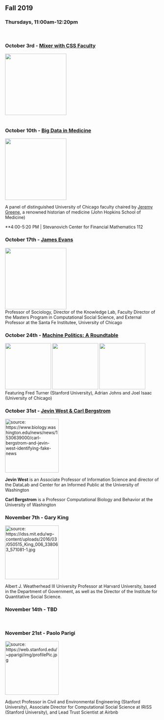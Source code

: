 
## Fall 2019

### Thursdays, 11:00am-12:20pm
<br>

### October 3rd - [Mixer with CSS Faculty](https://github.com/uchicago-computation-workshop/fall2019mixer)

<div><img src="https://avatars3.githubusercontent.com/u/32048906?s=200&v=4" width="200" height="200"></div>

<br>

### October 10th  - [Big Data in Medicine](https://github.com/uchicago-computation-workshop/Fall2019/tree/master/10-10_Big%20Data%20In%20Medicine)

<div><img src="https://www.hopkinshistoryofmedicine.org/sites/default/files/userfiles/14/20140521-10663-2.jpeg" height="200"></div>

A panel of distinguished University of Chicago faculty chaired by [Jeremy Greene](https://www.hopkinshistoryofmedicine.org/content/jeremy-greene), a renowned historian of medicine (John Hopkins School of Medicine)

**4:00-5:20 PM | Stevanovich Center for Financial Mathematics 112
<br>

### October 17th  - [James Evans](https://github.com/uchicago-computation-workshop/Fall2019/tree/master/10-17_Evans)
<div><img src="https://sociology.uchicago.edu/sites/sociology.uchicago.edu/files/styles/columnwidth-wider/public/uploads/images/1%20%284%29.jpg?itok=b1wuZWzi" height="200"></div>
Professor of Sociology, Director of the Knowledge Lab, Faculty Director of the Masters Program in Computational Social Science, and External Professor at the Santa Fe Institutee, University of Chicago
<br>

### October 24th  - [Machine Politics: A Roundtable](https://github.com/uchicago-computation-workshop/Fall2019/tree/master/10-24_Turner)
<div><img src="http://fredturner.stanford.edu/wp-content/uploads/Fred-Turner-200-DPI-3-by-3.jpg" height="150">  <img src="https://history.uchicago.edu/sites/history.uchicago.edu/files/styles/columnwidth-wider/public/uploads/images/2017_Adrian_Johns.jpg?itok=87LRsSBF" height="150">  <img src="https://socialthought.uchicago.edu/sites/socialthought.uchicago.edu/files/styles/columnwidth-wider/public/uploads/images/Joel%20Isaac.jpg?itok=qril9N3T" height="150"></div>
Featuring Fred Turner (Stanford University), Adrian Johns and Joel Isaac (University of Chicago)
<br>


### October 31st  - [Jevin West \& Carl Bergstrom](https://github.com/uchicago-computation-workshop/Fall2019/tree/master/10-31_West%26Bergstrom)
<div><img src="https://www.biology.washington.edu/sites/default/files/news/bs1440.jpg" height="175" title = "source: https://www.biology.washington.edu/news/news/1530639000/carl-bergstrom-and-jevin-west-identifying-fake-news"> <br>

**Jevin West** is an Associate Professor of Information Science and director of the DataLab and Center for an Informed Public at the University of Washington

**Carl Bergstrom** is a Professor Computational Biology and Behavior at the University of Washington


### November 7th  - Gary King
<div><img src="https://idss.mit.edu/wp-content/uploads/2016/03/050515_King_006_338063_571081-1.jpg" height="175" title = "source: https://idss.mit.edu/wp-content/uploads/2016/03/050515_King_006_338063_571081-1.jpg"> <br>

Albert J. Weatherhead III University Professor at Harvard University, based in the Department of Government, as well as the Director of the Institute for Quantitative Social Science. 
<br>

### November 14th  - TBD
<br>

### November 21st  - Paolo Parigi
<div><img src="https://web.stanford.edu/~pparigi/img/profilePic.jpg" height="175" title = "source: https://web.stanford.edu/~pparigi/img/profilePic.jpg"> <br>

Adjunct Professor in Civil and Environmental Engineering (Stanford University), Associate Director for Computational Social Science at IRiSS (Stanford
University), and Lead Trust Scientist at Airbnb
